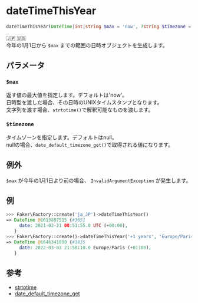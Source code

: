 # dateTimeThisYear
```php
dateTimeThisYear(DateTime|int|string $max = 'now', ?string $timezone = null) :DateTime
```
:jp: :us:  
今年の1月1日から `$max` までの範囲の日時オブジェクトを生成します。

## パラメータ
### `$max`
返す値の最大値を指定します。デフォルトは'now'。  
日時型を渡した場合、その日時のUNIXタイムスタンプとなります。  
文字列を渡す場合、`strtotime()`で解釈可能なものを渡します。

### `$timezone`
タイムゾーンを指定します。デフォルトはnull。  
nullの場合、`date_default_timezone_get()`で取得される値になります。

## 例外
`$max` が今年の1月1日より前の場合、 `InvalidArgumentException` が発生します。

## 例
```php
>>> Faker\Factory::create('ja_JP')->dateTimeThisYear()
=> DateTime @1613897515 {#3651
     date: 2021-02-21 08:51:55.0 UTC (+00:00),
   }
>>> Faker\Factory::create()->dateTimeThisYear('+1 years', 'Europe/Paris')
=> DateTime @1646341090 {#3835
     date: 2022-03-03 21:58:10.0 Europe/Paris (+01:00),
   }
```

## 参考
* [strtotime](https://www.php.net/manual/ja/function.strtotime.php)
* [date_default_timezone_get](https://www.php.net/manual/ja/function.date-default-timezone-get)
